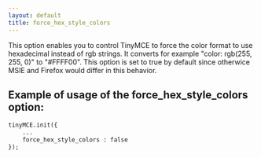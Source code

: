```yaml
---
layout: default
title: force_hex_style_colors
---
```


This option enables you to control TinyMCE to force the color format to use hexadecimal instead of rgb strings. It converts for example "color: rgb(255, 255, 0)" to "#FFFF00". This option is set to true by default since otherwice MSIE and Firefox would differ in this behavior.

## Example of usage of the force_hex_style_colors option:

```html
tinyMCE.init({
	...
	force_hex_style_colors : false
});

```